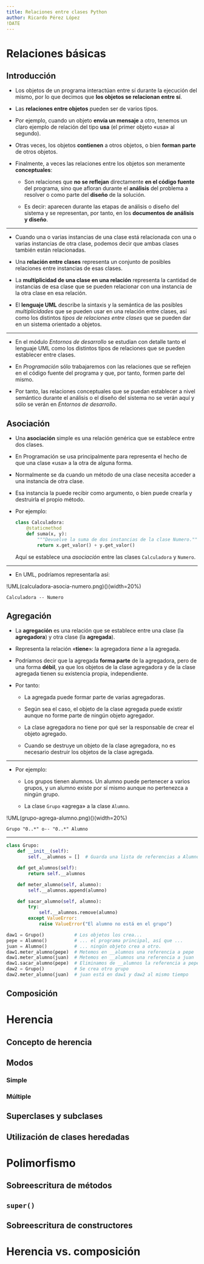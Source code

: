 ```yaml
---
title: Relaciones entre clases Python
author: Ricardo Pérez López
!DATE
---
```


# Relaciones básicas

## Introducción

- Los objetos de un programa interactúan entre sí durante la ejecución del
  mismo, por lo que decimos que **los objetos se relacionan entre sí**.

- Las **relaciones entre objetos** pueden ser de varios tipos.

- Por ejemplo, cuando un objeto **envía un mensaje** a otro, tenemos un claro
  ejemplo de relación del tipo **usa** (el primer objeto «usa» al segundo).

- Otras veces, los objetos **contienen** a otros objetos, o bien **forman
  parte** de otros objetos.

- Finalmente, a veces las relaciones entre los objetos son meramente
  **conceptuales**:

  - Son relaciones que **no se reflejan** directamente **en el código fuente**
    del programa, sino que afloran durante el **análisis** del problema a
    resolver o como parte del **diseño** de la solución.

  - Es decir: aparecen durante las etapas de análisis o diseño del sistema y se
    representan, por tanto, en los **documentos de análisis y diseño**.

---

- Cuando una o varias instancias de una clase está relacionada con una o varias
  instancias de otra clase, podemos decir que ambas clases también están
  relacionadas.

- Una **relación entre clases** representa un conjunto de posibles relaciones
  entre instancias de esas clases.

- La **multiplicidad de una clase en una relación** representa la cantidad de
  instancias de esa clase que se pueden relacionar con una instancia de la otra
  clase en esa relación.

- El **lenguaje UML** describe la sintaxis y la semántica de las posibles
  _multiplicidades_ que se pueden usar en una relación entre clases, así como
  los distintos _tipos de relaciones entre clases_ que se pueden dar en un
  sistema orientado a objetos.

---

- En el módulo _Entornos de desarrollo_ se estudian con detalle tanto el
  lenguaje UML como los distintos tipos de relaciones que se pueden establecer
  entre clases.

- En _Programación_ sólo trabajaremos con las relaciones que se reflejen en el
  código fuente del programa y que, por tanto, formen parte del mismo.

- Por tanto, las relaciones conceptuales que se puedan establecer a nivel
  semántico durante el análisis o el diseño del sistema no se verán aquí y sólo
  se verán en _Entornos de desarrollo_.

## Asociación

- Una **asociación** simple es una relación genérica que se establece entre dos
  clases.

- En Programación se usa principalmente para representa el hecho de que una
  clase «usa» a la otra de alguna forma.

- Normalmente se da cuando un método de una clase necesita acceder a una
  instancia de otra clase.

- Esa instancia la puede recibir como argumento, o bien puede crearla y
  destruirla el propio método.

- Por ejemplo:

  ```python
  class Calculadora:
      @staticmethod
      def suma(x, y):
          """Devuelve la suma de dos instancias de la clase Numero."""
          return x.get_valor() + y.get_valor()
  ```

  Aquí se establece una _asociación_ entre las clases `Calculadora` y `Numero`.

---

- En UML, podríamos representarla así:

!UML(calculadora-asocia-numero.png)()(width=20%)
~~~~~~~~~~~~~~~~~~~~~~~~~~~~~~~~
Calculadora -- Numero
~~~~~~~~~~~~~~~~~~~~~~~~~~~~~~~~

## Agregación

- La **agregación** es una relación que se establece entre una clase (la
  **agregadora**) y otra clase (la **agregada**).

- Representa la relación «**tiene**»: la agregadora _tiene_ a la agregada.

- Podríamos decir que la agregada **forma parte** de la agregadora, pero de una
  forma **débil**, ya que los objetos de la clase agregadora y de la clase
  agregada tienen su existencia propia, independiente.

- Por tanto:

  - La agregada puede formar parte de varias agregadoras.

  - Según sea el caso, el objeto de la clase agregada puede existir aunque no
    forme parte de ningún objeto agregador.

  - La clase agregadora no tiene por qué ser la responsable de crear el objeto
    agregado.

  - Cuando se destruye un objeto de la clase agregadora, no es necesario
    destruir los objetos de la clase agregada.

---

- Por ejemplo:

  - Los grupos tienen alumnos. Un alumno puede pertenecer a varios grupos, y un
    alumno existe por sí mismo aunque no pertenezca a ningún grupo.

  - La clase `Grupo` «agrega» a la clase `Alumno`.

!UML(grupo-agrega-alumno.png)()(width=20%)
~~~~~~~~~~~~~~~~~~~~~~~~~~~~~~~~
Grupo "0..*" o-- "0..*" Alumno
~~~~~~~~~~~~~~~~~~~~~~~~~~~~~~~~

---

```python
class Grupo:
    def __init__(self):
        self.__alumnos = []  # Guarda una lista de referencias a Alumnos

    def get_alumnos(self):
        return self.__alumnos

    def meter_alumno(self, alumno):
        self.__alumnos.append(alumno)

    def sacar_alumno(self, alumno):
        try:
            self.__alumnos.remove(alumno)
        except ValueError:
            raise ValueError("El alumno no está en el grupo")

daw1 = Grupo()           # Los objetos los crea...
pepe = Alumno()          # ... el programa principal, así que ...
juan = Alumno()          # ... ningún objeto crea a otro.
daw1.meter_alumno(pepe)  # Metemos en __alumnos una referencia a pepe
daw1.meter_alumno(juan)  # Metemos en __alumnos una referencia a juan
daw1.sacar_alumno(pepe)  # Eliminamos de __alumnos la referencia a pepe
daw2 = Grupo()           # Se crea otro grupo
daw2.meter_alumno(juan)  # juan está en daw1 y daw2 al mismo tiempo
```

## Composición

# Herencia

## Concepto de herencia

## Modos

### Simple

### Múltiple

## Superclases y subclases

## Utilización de clases heredadas

# Polimorfismo

## Sobreescritura de métodos

## `super()`

## Sobreescritura de constructores

# Herencia vs. composición

